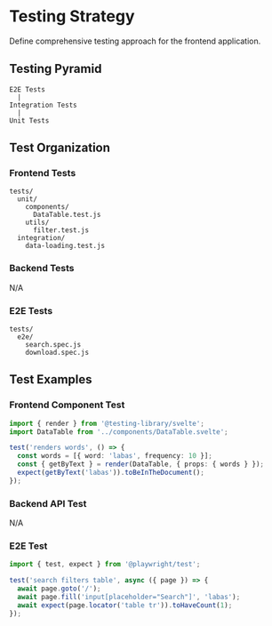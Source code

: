 # Testing Strategy

Define comprehensive testing approach for the frontend application.

## Testing Pyramid

```
E2E Tests
  |
Integration Tests
  |
Unit Tests
```

## Test Organization

### Frontend Tests

```
tests/
  unit/
    components/
      DataTable.test.js
    utils/
      filter.test.js
  integration/
    data-loading.test.js
```

### Backend Tests

N/A

### E2E Tests

```
tests/
  e2e/
    search.spec.js
    download.spec.js
```

## Test Examples

### Frontend Component Test

```typescript
import { render } from '@testing-library/svelte';
import DataTable from '../components/DataTable.svelte';

test('renders words', () => {
  const words = [{ word: 'labas', frequency: 10 }];
  const { getByText } = render(DataTable, { props: { words } });
  expect(getByText('labas')).toBeInTheDocument();
});
```

### Backend API Test

N/A

### E2E Test

```typescript
import { test, expect } from '@playwright/test';

test('search filters table', async ({ page }) => {
  await page.goto('/');
  await page.fill('input[placeholder="Search"]', 'labas');
  await expect(page.locator('table tr')).toHaveCount(1);
});
```
